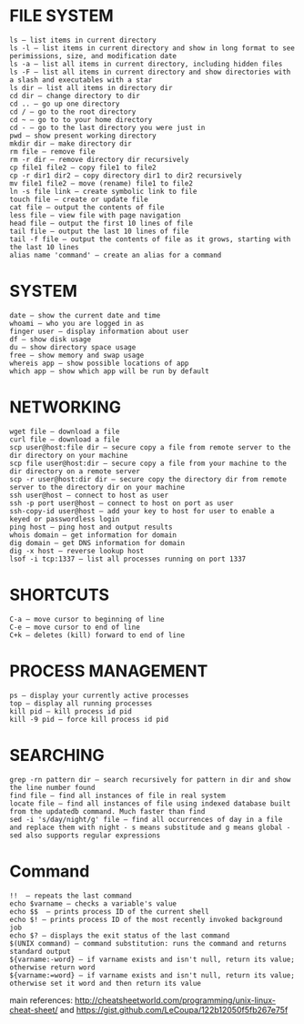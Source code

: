 # FILE SYSTEM

    ls — list items in current directory
    ls -l — list items in current directory and show in long format to see perimissions, size, and modification date
    ls -a — list all items in current directory, including hidden files
    ls -F — list all items in current directory and show directories with a slash and executables with a star
    ls dir — list all items in directory dir
    cd dir — change directory to dir
    cd .. — go up one directory
    cd / — go to the root directory
    cd ~ — go to to your home directory
    cd - — go to the last directory you were just in
    pwd — show present working directory
    mkdir dir — make directory dir
    rm file — remove file
    rm -r dir — remove directory dir recursively
    cp file1 file2 — copy file1 to file2
    cp -r dir1 dir2 — copy directory dir1 to dir2 recursively
    mv file1 file2 — move (rename) file1 to file2
    ln -s file link — create symbolic link to file
    touch file — create or update file
    cat file — output the contents of file
    less file — view file with page navigation
    head file — output the first 10 lines of file
    tail file — output the last 10 lines of file
    tail -f file — output the contents of file as it grows, starting with the last 10 lines
    alias name 'command' — create an alias for a command

# SYSTEM

    date — show the current date and time
    whoami — who you are logged in as
    finger user — display information about user
    df — show disk usage
    du — show directory space usage
    free — show memory and swap usage
    whereis app — show possible locations of app
    which app — show which app will be run by default

# NETWORKING

    wget file — download a file
    curl file — download a file
    scp user@host:file dir — secure copy a file from remote server to the dir directory on your machine
    scp file user@host:dir — secure copy a file from your machine to the dir directory on a remote server
    scp -r user@host:dir dir — secure copy the directory dir from remote server to the directory dir on your machine
    ssh user@host — connect to host as user
    ssh -p port user@host — connect to host on port as user
    ssh-copy-id user@host — add your key to host for user to enable a keyed or passwordless login
    ping host — ping host and output results
    whois domain — get information for domain
    dig domain — get DNS information for domain
    dig -x host — reverse lookup host
    lsof -i tcp:1337 — list all processes running on port 1337

# SHORTCUTS

    C-a — move cursor to beginning of line
    C-e — move cursor to end of line
    C+k — deletes (kill) forward to end of line
    
# PROCESS MANAGEMENT

    ps — display your currently active processes
    top — display all running processes
    kill pid — kill process id pid
    kill -9 pid — force kill process id pid

# SEARCHING

    grep -rn pattern dir — search recursively for pattern in dir and show the line number found
    find file — find all instances of file in real system
    locate file — find all instances of file using indexed database built from the updatedb command. Much faster than find
    sed -i 's/day/night/g' file — find all occurrences of day in a file and replace them with night - s means substitude and g means global - sed also supports regular expressions

# Command
    !!  — repeats the last command
    echo $varname — checks a variable's value
    echo $$  — prints process ID of the current shell
    echo $! — prints process ID of the most recently invoked background job
    echo $? — displays the exit status of the last command
    $(UNIX command) — command substitution: runs the command and returns standard output
    ${varname:-word} — if varname exists and isn't null, return its value; otherwise return word
    ${varname:=word} — if varname exists and isn't null, return its value; otherwise set it word and then return its value

main references: http://cheatsheetworld.com/programming/unix-linux-cheat-sheet/ and https://gist.github.com/LeCoupa/122b12050f5fb267e75f

